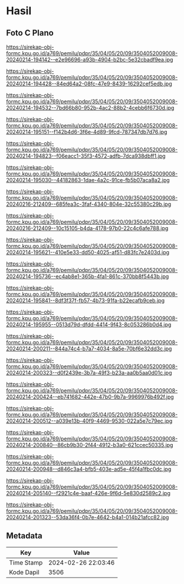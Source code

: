 # Hasil

## Foto C Plano

https://sirekap-obj-formc.kpu.go.id/a769/pemilu/pdpr/35/04/05/20/09/3504052009008-20240214-194142--e2e96696-a93b-4904-b2bc-5e32cbadf9ea.jpg

https://sirekap-obj-formc.kpu.go.id/a769/pemilu/pdpr/35/04/05/20/09/3504052009008-20240214-194428--84ed64a2-08fc-47e9-8439-16292cef5edb.jpg

https://sirekap-obj-formc.kpu.go.id/a769/pemilu/pdpr/35/04/05/20/09/3504052009008-20240214-194532--7bd66b80-952b-4ac2-88b2-4cebb6f6730d.jpg

https://sirekap-obj-formc.kpu.go.id/a769/pemilu/pdpr/35/04/05/20/09/3504052009008-20240214-195151--f142b4d6-3f6e-4d89-9fcd-787347db7d76.jpg

https://sirekap-obj-formc.kpu.go.id/a769/pemilu/pdpr/35/04/05/20/09/3504052009008-20240214-194823--f06eacc1-35f3-4572-adfb-7dca938dbff1.jpg

https://sirekap-obj-formc.kpu.go.id/a769/pemilu/pdpr/35/04/05/20/09/3504052009008-20240214-195030--44182863-1dae-4a2c-91ce-fb5b07aca8a2.jpg

https://sirekap-obj-formc.kpu.go.id/a769/pemilu/pdpr/35/04/05/20/09/3504052009008-20240216-212409--685fea3c-3faf-4340-804e-32c55380c29b.jpg

https://sirekap-obj-formc.kpu.go.id/a769/pemilu/pdpr/35/04/05/20/09/3504052009008-20240216-212409--10c15105-b4da-4178-97b0-22c4c6afe788.jpg

https://sirekap-obj-formc.kpu.go.id/a769/pemilu/pdpr/35/04/05/20/09/3504052009008-20240214-195621--410e5e33-dd50-4025-af51-d83fc7e2403d.jpg

https://sirekap-obj-formc.kpu.go.id/a769/pemilu/pdpr/35/04/05/20/09/3504052009008-20240214-195736--ec4ab8e1-365b-4fa1-861c-370bb8f5443b.jpg

https://sirekap-obj-formc.kpu.go.id/a769/pemilu/pdpr/35/04/05/20/09/3504052009008-20240214-195841--8df3f37f-fb57-4b73-91fa-b22ecafb9ceb.jpg

https://sirekap-obj-formc.kpu.go.id/a769/pemilu/pdpr/35/04/05/20/09/3504052009008-20240214-195955--0513d79d-dfdd-4414-9f43-8c053286b0d4.jpg

https://sirekap-obj-formc.kpu.go.id/a769/pemilu/pdpr/35/04/05/20/09/3504052009008-20240214-200211--844a74c4-b7a7-4034-8a5e-70bf6e32dd3c.jpg

https://sirekap-obj-formc.kpu.go.id/a769/pemilu/pdpr/35/04/05/20/09/3504052009008-20240214-200323--d0f2439e-3b7a-49f3-b23a-aa0b5aa0d01c.jpg

https://sirekap-obj-formc.kpu.go.id/a769/pemilu/pdpr/35/04/05/20/09/3504052009008-20240214-200424--eb741682-442e-47b0-9b7a-9969976b492f.jpg

https://sirekap-obj-formc.kpu.go.id/a769/pemilu/pdpr/35/04/05/20/09/3504052009008-20240214-200512--a039e13b-40f9-4469-9530-022a5e7c79ec.jpg

https://sirekap-obj-formc.kpu.go.id/a769/pemilu/pdpr/35/04/05/20/09/3504052009008-20240214-200840--86cb9b30-2f44-4912-b3a0-621ccec50335.jpg

https://sirekap-obj-formc.kpu.go.id/a769/pemilu/pdpr/35/04/05/20/09/3504052009008-20240214-200948--d846c3a4-bfb5-403e-ad5e-45f4a1fbc0dc.jpg

https://sirekap-obj-formc.kpu.go.id/a769/pemilu/pdpr/35/04/05/20/09/3504052009008-20240214-205140--f2921c4e-baaf-426e-9f6d-5e830d2589c2.jpg

https://sirekap-obj-formc.kpu.go.id/a769/pemilu/pdpr/35/04/05/20/09/3504052009008-20240214-201323--53da36f4-0b7e-4642-b4a1-014b21afcc82.jpg


## Metadata

| Key        | Value               |
| ---------- | ------------------- |
| Time Stamp | 2024-02-26 22:03:46 |
| Kode Dapil | 3506                |



